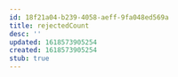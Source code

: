 ```yaml
---
id: 18f21a04-b239-4058-aeff-9fa048ed569a
title: rejectedCount
desc: ''
updated: 1618573905254
created: 1618573905254
stub: true
---
```


